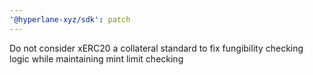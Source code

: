 ```yaml
---
'@hyperlane-xyz/sdk': patch
---
```


Do not consider xERC20 a collateral standard to fix fungibility checking logic while maintaining mint limit checking
